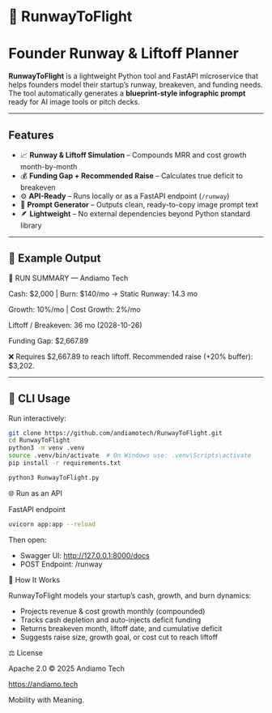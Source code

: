 # 🛫 RunwayToFlight 

# Founder Runway & Liftoff Planner



**RunwayToFlight** is a lightweight Python tool and FastAPI microservice that helps founders model their startup’s runway, breakeven, and funding needs. The tool automatically generates a **blueprint-style infographic prompt** ready for AI image tools or pitch decks.

---

##  Features
- 📈 **Runway & Liftoff Simulation** – Compounds MRR and cost growth month-by-month  
- 💰 **Funding Gap + Recommended Raise** – Calculates true deficit to breakeven  
- ⚙️ **API-Ready** – Runs locally or as a FastAPI endpoint (`/runway`)  
- 🧠 **Prompt Generator** – Outputs clean, ready-to-copy image prompt text  
- 🪶 **Lightweight** – No external dependencies beyond Python standard library  

---

## 🧩 Example Output

🚀 RUN SUMMARY — Andiamo Tech

Cash: $2,000 | Burn: $140/mo → Static Runway: 14.3 mo

Growth: 10%/mo | Cost Growth: 2%/mo

Liftoff / Breakeven: 36 mo (2028-10-26)

Funding Gap: $2,667.89

❌ Requires $2,667.89 to reach liftoff. Recommended raise (+20% buffer): $3,202.

---

## 🧮 CLI Usage

Run interactively:
```bash
git clone https://github.com/andiamotech/RunwayToFlight.git
cd RunwayToFlight
python3 -m venv .venv
source .venv/bin/activate  # On Windows use: .venv\Scripts\activate
pip install -r requirements.txt

python3 RunwayToFlight.py
```

🌐 Run as an API

FastAPI endpoint
```bash
uvicorn app:app --reload
```
Then open:
- Swagger UI: http://127.0.0.1:8000/docs
- POST Endpoint: /runway

🧠 How It Works

RunwayToFlight models your startup’s cash, growth, and burn dynamics:
- Projects revenue & cost growth monthly (compounded)
- Tracks cash depletion and auto-injects deficit funding
- Returns breakeven month, liftoff date, and cumulative deficit
- Suggests raise size, growth goal, or cost cut to reach liftoff

⚖️ License

Apache 2.0 © 2025 Andiamo Tech

https://andiamo.tech

Mobility with Meaning.
